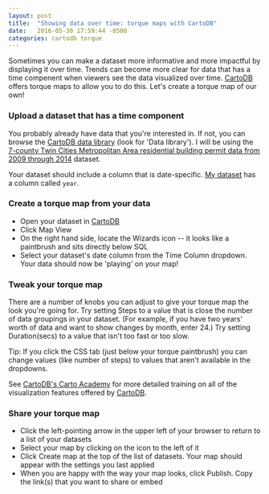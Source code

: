 ```yaml
---
layout: post
title:  "Showing data over time: torque maps with CartoDB"
date:   2016-05-30 17:59:44 -0500
categories: cartodb torque
---
```


<!-- ![My torque map](https://ericebbesen.cartodb.com/viz/e3a20122-26c0-11e6-ab20-0ecfd53eb7d3/embed_map) -->

Sometimes you can make a dataset more informative and more impactful by displaying it over time.  Trends can become more clear for data that has a time compenent when viewers see the data visualized over time.  [CartoDB][carto-home] offers torque maps to allow you to do this.  Let's create a torque map of our own!

### Upload a dataset that has a time component
You probably already have data that you're interested in.  If not, you can browse the [CartoDB data library][carto-datasets] (look for 'Data library').  I will be using the [7-county Twin Cities Metropolitan Area residential building permit data from 2009 through 2014][residential-permits] dataset.

Your dataset should include a column that is date-specific.  [My dataset][residential-permits] has a column called `year`.

### Create a torque map from your data
* Open your dataset in [CartoDB][carto-home]
* Click Map View
* On the right hand side, locate the Wizards icon -- it looks like a paintbrush and sits directly below SQL
* Select your dataset's date column from the Time Column dropdown.  Your data should now be 'playing' on your map!


### Tweak your torque map
There are a number of knobs you can adjust to give your torque map the look you're going for.  Try setting Steps to a value that is close the number of data groupings in your dataset.  (For example, if you have two years' worth of data and want to show changes by month, enter 24.)  Try setting Duration(secs) to a value that isn't too fast or too slow.

Tip: If you click the CSS tab (just below your torque paintbrush) you can change values (like number of steps) to values that aren't available in the dropdowns.

See [CartoDB's Carto Academy][carto-academy] for more detailed training on all of the visualization features offered by [CartoDB][carto-home].

### Share your torque map
* Click the left-pointing arrow in the upper left of your browser to return to a list of your datasets
* Select your map by clicking on the icon to the left of it
* Click Create map at the top of the list of datasets.  Your map should appear with the settings you last applied
* When you are happy with the way your map looks, click Publish.  Copy the link(s) that you want to share or embed


[carto-academy]: https://academy.cartodb.com/
[carto-datasets]: https://ericebbesen.cartodb.com/dashboard/datasets
[carto-home]: https://cartodb.com
[residential-permits]: https://gisdata.mn.gov/dataset/us-mn-state-metc-econ-residential-building-permts
